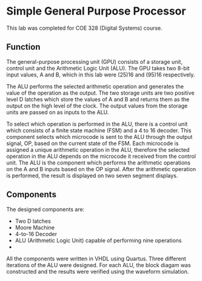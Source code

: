 # Simple General Purpose Processor
This lab was completed for COE 328 (Digital Systems) course.

## Function
The general-purpose processing unit (GPU) consists of a storage unit, control unit and the
Arithmetic Logic Unit (ALU). The GPU takes two 8-bit input values, A and B, which in this lab
were (25)16 and (95)16 respectively.

The ALU performs the selected arithmetic operation and
generates the value of the operation as the output. The two storage units are two positive level D
latches which store the values of A and B and returns them as the output on the high level of the
clock. The output values from the storage units are passed on as inputs to the ALU. 

To select
which operation is performed in the ALU, there is a control unit which consists of a finite state
machine (FSM) and a 4 to 16 decoder. This component selects which microcode is sent to the
ALU through the output signal, OP, based on the current state of the FSM. Each microcode is
assigned a unique arithmetic operation in the ALU, therefore the selected operation in the ALU
depends on the microcode it received from the control unit. The ALU is the component which
performs the arithmetic operations on the A and B inputs based on the OP signal. After the
arithmetic operation is performed, the result is displayed on two seven segment displays.

## Components
The designed components are:
- Two D latches  
- Moore Machine  
- 4-to-16 Decoder  
- ALU (Arithmetic Logic Unit) capable of performing nine operations
- 
All the components were written in VHDL using Quartus. Three different iterations of the ALU were designed. For each ALU, the block diagam was constructed and the results were verified using the waveform simulation.

